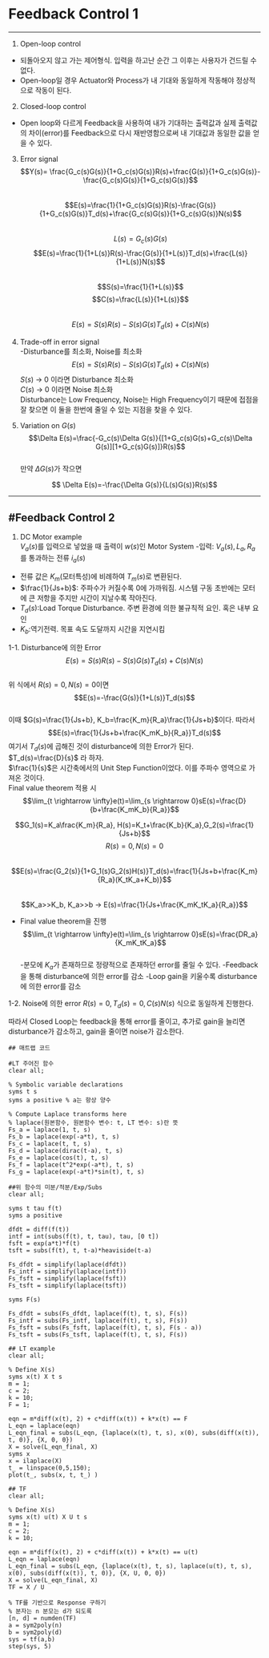 # Feedback Control 1
---
1. Open-loop control
- 되돌아오지 않고 가는 제어형식. 입력을 하고난 순간 그 이후는 사용자가 건드릴 수 없다.
- Open-loop일 경우 Actuator와 Process가 내 기대와 동일하게 작동해야 정상적으로 작동이 된다.

2. Closed-loop control
- Open loop와 다르게 Feedback을 사용하여 내가 기대하는 출력값과 실제 출력값의 차이(error)를 Feedback으로 다시 재반영함으로써 내 기대값과 동일한 값을 얻을 수 있다.

3. Error signal  
$$Y(s)= \frac{G_c(s)G(s)}{1+G_c(s)G(s)}R(s)+\frac{G(s)}{1+G_c(s)G(s)}-\frac{G_c(s)G(s)}{1+G_c(s)G(s)}$$  
$$E(s)=\frac{1}{1+G_c(s)G(s)}R(s)-\frac{G(s)}{1+G_c(s)G(s)}T_d(s)+\frac{G_c(s)G(s)}{1+G_c(s)G(s)}N(s)$$  
$$L(s)=G_c(s)G(s)$$
$$E(s)=\frac{1}{1+L(s)}R(s)-\frac{G(s)}{1+L(s)}T_d(s)+\frac{L(s)}{1+L(s)}N(s)$$  
$$S(s)=\frac{1}{1+L(s)}$$
$$C(s)=\frac{L(s)}{1+L(s)}$$  
$$E(s)=S(s)R(s)-S(s)G(s)T_d(s)+C(s)N(s)$$  

4. Trade-off in error signal  
-Disturbance를 최소화, Noise를 최소화  
$$E(s)=S(s)R(s)-S(s)G(s)T_d(s)+C(s)N(s)$$
$S(s)$ -> 0 이라면 Disturbance 최소화  
$C(s)$ -> 0 이라면 Noise 최소화  
Disturbance는 Low Frequency, Noise는 High Frequency이기 때문에 접점을 잘 찾으면 이 둘을 한번에 줄일 수 있는 지점을 찾을 수 있다.

5. Variation on $G(s)$  
$$\Delta E(s)=\frac{-G_c(s)\Delta G(s)}{[1+G_c(s)G(s)+G_c(s)\Delta G(s)][1+G_c(s)G(s)]}R(s)$$  
만약 $\Delta G(s)$가 작으면  

$$ \Delta E(s)=-\frac{\Delta G(s)}{L(s)G(s)}R(s)$$  

---
#Feedback Control 2
---
1. DC Motor example  
$V_a(s)$를 입력으로 넣었을 때 출력이 $w(s)$인 Motor System
-입력: $V_a(s), L_a, R_a$를 통과하는 전류 $i_a(s)$
- 전류 값은 $K_m$(모터특성)에 비례하여 $T_m(s)$로 변환된다.
- $\frac{1}{Js+b}$: 주파수가 커질수록 0에 가까워짐. 시스템 구동 초반에는 모터에 큰 저항을 주지만 시간이 지날수록 작아진다.
- $T_d(s)$:Load Torque Disturbance. 주변 환경에 의한 불규칙적 요인. 혹은 내부 요인
- $K_b$:역기전력. 목표 속도 도달까지 시간을 지연시킴  

1-1. Disturbance에 의한 Error
$$E(s)=S(s)R(s)-S(s)G(s)T_d(s)+C(s)N(s)$$  
위 식에서 $R(s)=0, N(s)=0$이면   
$$E(s)=-\frac{G(s)}{1+L(s)}T_d(s)$$  
이때 $G(s)=\frac{1}{Js+b}, K_b=\frac{K_m}{R_a}\frac{1}{Js+b}$이다. 따라서  
$$E(s)=\frac{1}{Js+b+\frac{K_mK_b}{R_a}}T_d(s)$$
여기서 $T_d(s)$에 곱해진 것이 disturbance에 의한 Error가 된다.    
$T_d(s)=\frac{D}{s}$ 라 하자.  
$\frac{1}{s}$은 시간축에서의 Unit Step Function이었다. 이를 주파수 영역으로 가져온 것이다.  
Final value theorem 적용 시
$$\lim_{t \rightarrow \infty}e(t)=\lim_{s \rightarrow 0}sE(s)=\frac{D}{b+\frac{K_mK_b}{R_a}}$$  

$$G_1(s)=K_a\frac{K_m}{R_a}, H(s)=K_t+\frac{K_b}{K_a},G_2(s)=\frac{1}{Js+b}$$
$$R(s)=0, N(s)=0$$  
$$E(s)=\frac{G_2(s)}{1+G_1(s)G_2(s)H(s)}T_d(s)=\frac{1}{Js+b+\frac{K_m}{R_a}(K_tK_a+K_b)}$$  
$$K_a>>K_b, K_a>>b → E(s)=\frac{1}{Js+\frac{K_mK_tK_a}{R_a}}$$  
- Final value theorem을 진행
$$\lim_{t \rightarrow \infty}e(t)=\lim_{s \rightarrow 0}sE(s)=\frac{DR_a}{K_mK_tK_a}$$  
-분모에 $K_a$가 존재하므로 정량적으로 존재하던 error를 줄일 수 있다.
-Feedback을 통해 disturbance에 의한 error를 감소
-Loop gain을 키울수록 disturbance에 의한 error를 감소  

1-2. Noise에 의한 error
$R(s)=0,T_d(s)=0,C(s)N(s)$ 식으로 동일하게 진행한다.  

따라서 Closed Loop는 feedback을 통해 error를 줄이고, 추가로 gain을 늘리면 disturbance가 감소하고, gain을 줄이면 noise가 감소한다.

```
## 매트랩 코드

#LT 주어진 함수
clear all;

% Symbolic variable declarations
syms t s
syms a positive % a는 항상 양수

% Compute Laplace transforms here
% laplace(원본함수, 원본함수 변수: t, LT 변수: s)란 뜻
Fs_a = laplace(1, t, s) 
Fs_b = laplace(exp(-a*t), t, s)
Fs_c = laplace(t, t, s)
Fs_d = laplace(dirac(t-a), t, s)
Fs_e = laplace(cos(t), t, s)
Fs_f = laplace(t^2*exp(-a*t), t, s)
Fs_g = laplace(exp(-a*t)*sin(t), t, s)
```
```
##위 함수의 미분/적분/Exp/Subs
clear all;

syms t tau f(t)
syms a positive

dfdt = diff(f(t))
intf = int(subs(f(t), t, tau), tau, [0 t])
fsft = exp(a*t)*f(t)
tsft = subs(f(t), t, t-a)*heaviside(t-a)

Fs_dfdt = simplify(laplace(dfdt))
Fs_intf = simplify(laplace(intf))
Fs_fsft = simplify(laplace(fsft))
Fs_tsft = simplify(laplace(tsft))

syms F(s)

Fs_dfdt = subs(Fs_dfdt, laplace(f(t), t, s), F(s))
Fs_intf = subs(Fs_intf, laplace(f(t), t, s), F(s))
Fs_fsft = subs(Fs_fsft, laplace(f(t), t, s), F(s - a))
Fs_tsft = subs(Fs_tsft, laplace(f(t), t, s), F(s))
```
```
## LT example
clear all;

% Define X(s)
syms x(t) X t s
m = 1;
c = 2;
k = 10;
F = 1;

eqn = m*diff(x(t), 2) + c*diff(x(t)) + k*x(t) == F
L_eqn = laplace(eqn)
L_eqn_final = subs(L_eqn, {laplace(x(t), t, s), x(0), subs(diff(x(t)), t, 0)}, {X, 0, 0})
X = solve(L_eqn_final, X)
syms x
x = ilaplace(X)
t_ = linspace(0,5,150);
plot(t_, subs(x, t, t_) )
```
```
## TF
clear all;

% Define X(s)
syms x(t) u(t) X U t s
m = 1;
c = 2;
k = 10;

eqn = m*diff(x(t), 2) + c*diff(x(t)) + k*x(t) == u(t)
L_eqn = laplace(eqn)
L_eqn_final = subs(L_eqn, {laplace(x(t), t, s), laplace(u(t), t, s), x(0), subs(diff(x(t)), t, 0)}, {X, U, 0, 0})
X = solve(L_eqn_final, X)
TF = X / U

% TF를 기반으로 Response 구하기
% 분자는 n 분모는 d가 되도록
[n, d] = numden(TF)
a = sym2poly(n)
b = sym2poly(d)
sys = tf(a,b)
step(sys, 5)
```
